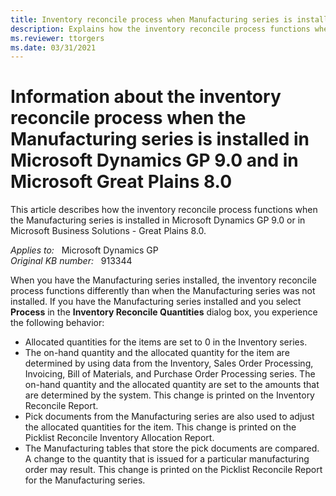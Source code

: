 ```yaml
---
title: Inventory reconcile process when Manufacturing series is installed
description: Explains how the inventory reconcile process functions when the Manufacturing series is installed in Microsoft Dynamics GP 9.0 and in Microsoft Great Plains 8.0.
ms.reviewer: ttorgers
ms.date: 03/31/2021
---
```

# Information about the inventory reconcile process when the Manufacturing series is installed in Microsoft Dynamics GP 9.0 and in Microsoft Great Plains 8.0

This article describes how the inventory reconcile process functions when the Manufacturing series is installed in Microsoft Dynamics GP 9.0 or in Microsoft Business Solutions - Great Plains 8.0.

_Applies to:_ &nbsp; Microsoft Dynamics GP  
_Original KB number:_ &nbsp; 913344

When you have the Manufacturing series installed, the inventory reconcile process functions differently than when the Manufacturing series was not installed. If you have the Manufacturing series installed and you select **Process** in the **Inventory Reconcile Quantities** dialog box, you experience the following behavior:

- Allocated quantities for the items are set to 0 in the Inventory series.
- The on-hand quantity and the allocated quantity for the item are determined by using data from the Inventory, Sales Order Processing, Invoicing, Bill of Materials, and Purchase Order Processing series. The on-hand quantity and the allocated quantity are set to the amounts that are determined by the system. This change is printed on the Inventory Reconcile Report.
- Pick documents from the Manufacturing series are also used to adjust the allocated quantities for the item. This change is printed on the Picklist Reconcile Inventory Allocation Report.
- The Manufacturing tables that store the pick documents are compared. A change to the quantity that is issued for a particular manufacturing order may result. This change is printed on the Picklist Reconcile Report for the Manufacturing series.
